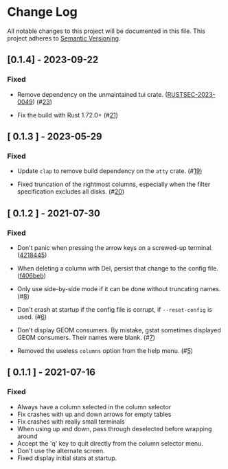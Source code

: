 # Change Log

All notable changes to this project will be documented in this file.
This project adheres to [Semantic Versioning](http://semver.org/).

## [0.1.4] - 2023-09-22

### Fixed

- Remove dependency on the unmaintained tui crate.
  ([RUSTSEC-2023-0049](https://rustsec.org/advisories/RUSTSEC-2023-0049))
  (#[23](https://github.com/asomers/gstat-rs/pull/23))

- Fix the build with Rust 1.72.0+
  (#[21](https://github.com/asomers/gstat-rs/pull/21))

## [ 0.1.3 ] - 2023-05-29

### Fixed

- Update `clap` to remove build dependency on the `atty` crate.
  (#[19](https://github.com/asomers/gstat-rs/pull/19))

- Fixed truncation of the rightmost columns, especially when the filter
  specification excludes all disks.
  (#[20](https://github.com/asomers/gstat-rs/pull/20))

## [ 0.1.2 ] - 2021-07-30

### Fixed

- Don't panic when pressing the arrow keys on a screwed-up terminal.
  ([4218445](https://github.com/asomers/gstat-rs/commit/4218445d63cc864d315bbd5ece15a75457213822))

- When deleting a column with Del, persist that change to the config file.
  ([f406beb](https://github.com/asomers/gstat-rs/commit/f406beb5c8ad6160ded471e2658af22aedb5552d))

- Only use side-by-side mode if it can be done without truncating names.
  (#[8](https://github.com/asomers/gstat-rs/pull/8))

- Don't crash at startup if the config file is corrupt, if `--reset-config` is
  used.
  (#[6](https://github.com/asomers/gstat-rs/pull/6))

- Don't display GEOM consumers.  By mistake, gstat sometimes displayed GEOM
  consumers.  Their names were blank.
  (#[7](https://github.com/asomers/gstat-rs/pull/7))

- Removed the useless `columns` option from the help menu.
  (#[5](https://github.com/asomers/gstat-rs/pull/5))

## [ 0.1.1 ] - 2021-07-16

### Fixed

- Always have a column selected in the column selector
- Fix crashes with up and down arrows for empty tables
- Fix crashes with really small terminals
- When using up and down, pass through deselected before wrapping around
- Accept the 'q' key to quit directly from the column selector menu.
- Don't use the alternate screen.
- Fixed display initial stats at startup.
